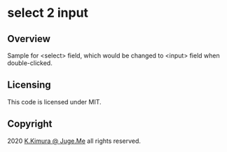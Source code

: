 # select 2 input


## Overview

Sample for &lt;select&gt; field, which would be changed to &lt;input&gt; field when double-clicked.


## Licensing

This code is licensed under MIT.


## Copyright

2020 [K.Kimura @ Juge.Me](https://github.com/dotnsf) all rights reserved.
